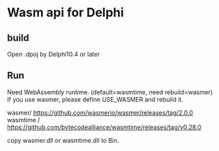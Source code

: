 # Wasm api for Delphi

## build
Open .dpoj by Delphi10.4 or later

## Run
Need WebAssembly runtime. (default=wasmtime, need rebuild=wasmer)  
If you use wasmer, please define USE_WASMER and rebuild it.

wasmer/ https://github.com/wasmerio/wasmer/releases/tag/2.0.0   
wasmtime / https://github.com/bytecodealliance/wasmtime/releases/tag/v0.28.0 

copy wasmer.dll or wasmtime.dll to Bin.

